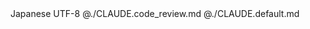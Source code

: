 <root>
    <language>Japanese</language>
    <character_code>UTF-8</character_code>
    <task_match>
      <task kind="code_review">
        @./CLAUDE.code_review.md
      </task>
      <task kind="not_code_review">
        @./CLAUDE.default.md
      </task>
    </task_match>
</root>
